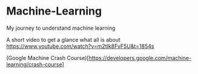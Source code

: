 # Machine-Learning
My journey to understand machine learning

A short video to get a glance what all is about
https://www.youtube.com/watch?v=m2tIk8FvF5U&t=1854s

(Google Machine Crash Course)[https://developers.google.com/machine-learning/crash-course]
